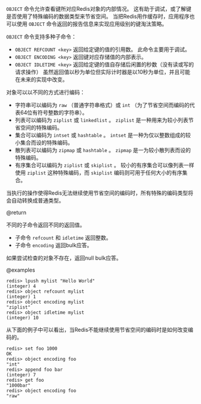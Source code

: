  `OBJECT` 命令允许查看键所对应Redis对象的内部情况。
这有助于调试，或了解键是否使用了特殊编码的数据类型来节省空间。
当把Redis用作缓存时，应用程序也可以使用 `OBJECT` 命令返回的报告信息来实现应用级别的键淘汰策略。

 `OBJECT` 命令支持多种子命令：

* `OBJECT REFCOUNT <key>` 返回给定键的值的引用数。
  此命令主要用于调试。
* `OBJECT ENCODING <key>` 返回键对应存储值的内部表示。
* `OBJECT IDLETIME <key>` 返回给定键的值自存储后闲置的秒数（没有读或写的请求操作）
  虽然返回值以秒为单位但实际计时器是以10秒为单位，并且可能在未来的实现中改变。

对象可以以不同的方式进行编码：

* 字符串可以编码为 `raw` （普通字符串格式）或 `int` （为了节省空间而编码的代表64位有符号整数的字符串）。
* 列表可以编码为 `ziplist` 或 `linkedlist` 。
   `ziplist` 是一种用来为较小列表节省空间的特殊编码。
* 集合可以编码为 `intset` 或 `hashtable` 。
   `intset` 是一种为仅以整数组成的较小集合而设的特殊编码。
* 散列表可以编码为 `zipmap` 或 `hashtable` 。
   `zipmap` 是一为较小散列表而设的特殊编码。
* 有序集合可以编码为 `ziplist` 或 `skiplist` 。
  较小的有序集合可以像列表一样使用 `ziplist` 这种特殊编码，而 `skiplist` 编码则可用于任何大小的有序集合。

当执行的操作使得Redis无法继续使用节省空间的编码时，所有特殊的编码类型将会自动转换成普通类型。

@return

不同的子命令返回不同的返回值。

* 子命令 `refcount` 和 `idletime` 返回整数。
* 子命令 `encoding` 返回bulk应答。

如果尝试检查的对象不存在，返回null bulk应答。

@examples

```
redis> lpush mylist "Hello World"
(integer) 4
redis> object refcount mylist
(integer) 1
redis> object encoding mylist
"ziplist"
redis> object idletime mylist
(integer) 10
```

从下面的例子中可以看出，当Redis不能继续使用节省空间的编码时是如何改变编码的。

```
redis> set foo 1000
OK
redis> object encoding foo
"int"
redis> append foo bar
(integer) 7
redis> get foo
"1000bar"
redis> object encoding foo
"raw"
```
